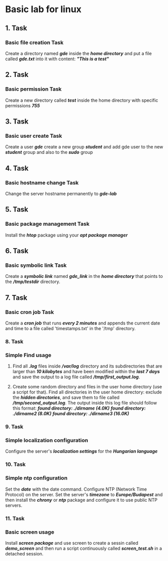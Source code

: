 # Basic lab for linux

## 1. Task

### Basic file creation Task

 Create a directory named ***gde*** inside the ***home directory*** and put a file called ***gde.txt*** into it with content: ***"This is a test"***

## 2. Task

### Basic permission Task

Create a new directory called ***test*** inside the home directory with specific permissions ***755***

## 3. Task

### Basic user create Task

Create a user ***gde*** create a new group ***student*** and add gde user to the new ***student*** group and also to the ***sudo*** group

## 4. Task

### Basic hostname change Task

Change the server hostname permanently to ***gde-lab***

## 5. Task

### Basic package management Task

Install the ***htop*** package using your ***apt package manager***

## 6. Task

### Basic symbolic link Task

Create a ***symbolic link*** named ***gde_link*** in the ***home directory*** that points to the  ***/tmp/testdir*** directory.

## 7. Task

### Basic cron job Task

Create a ***cron job*** that runs ***every 2 minutes*** and appends the current date and time to a file called 'timestamps.txt' in the '/tmp' directory.

### 8. Task

### Simple Find usage

1. Find all ***.log*** files inside ***/var/log*** directory and its subdirectories that are larger than ***10 kilobytes*** and have been modified within the ***last 7 days*** and save the output to a log file called ***/tmp/first_output.log***.

2. Create some random directory and files in the user home directory (use a script for that). Find all directories in the user home directory: exclude the ***hidden directories***, and save  them to file called ***/tmp/second_output.log***. The output inside this log file should follow this format:
    ***found directory: ./dirname (4.0K)***
    ***found directory: ./dirname2 (8.0K)***
    ***found directory: ./dirname3 (16.0K)***

### 9. Task

### Simple localization configuration

Configure the server's ***localization settings*** for the ***Hungarian language***

### 10. Task

### Simple ntp configuration

Set the ***date*** with the date command. Configure NTP (Network Time Protocol) on the server. Set the server's ***timezone*** to ***Europe/Budapest*** and then install the ***chrony*** or ***ntp*** package  and configure it to use public NTP servers.

### 11. Task

### Basic screen usage

Install ***screen package*** and use screen to create a sessin called ***demo_screen*** and then run a script continuously called ***screen_test.sh***  in a detached session.

